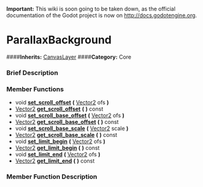 **Important:** This wiki is soon going to be taken down, as the official documentation of the Godot project is now on http://docs.godotengine.org.

#  ParallaxBackground  
####**Inherits:** [CanvasLayer](class_canvaslayer)
####**Category:** Core

###  Brief Description  


###  Member Functions 
  * void  **[set&#95;scroll&#95;offset](#set_scroll_offset)**  **(** [Vector2](class_vector2) ofs  **)**
  * [Vector2](class_vector2)  **[get&#95;scroll&#95;offset](#get_scroll_offset)**  **(** **)** const
  * void  **[set&#95;scroll&#95;base&#95;offset](#set_scroll_base_offset)**  **(** [Vector2](class_vector2) ofs  **)**
  * [Vector2](class_vector2)  **[get&#95;scroll&#95;base&#95;offset](#get_scroll_base_offset)**  **(** **)** const
  * void  **[set&#95;scroll&#95;base&#95;scale](#set_scroll_base_scale)**  **(** [Vector2](class_vector2) scale  **)**
  * [Vector2](class_vector2)  **[get&#95;scroll&#95;base&#95;scale](#get_scroll_base_scale)**  **(** **)** const
  * void  **[set&#95;limit&#95;begin](#set_limit_begin)**  **(** [Vector2](class_vector2) ofs  **)**
  * [Vector2](class_vector2)  **[get&#95;limit&#95;begin](#get_limit_begin)**  **(** **)** const
  * void  **[set&#95;limit&#95;end](#set_limit_end)**  **(** [Vector2](class_vector2) ofs  **)**
  * [Vector2](class_vector2)  **[get&#95;limit&#95;end](#get_limit_end)**  **(** **)** const

###  Member Function Description  
